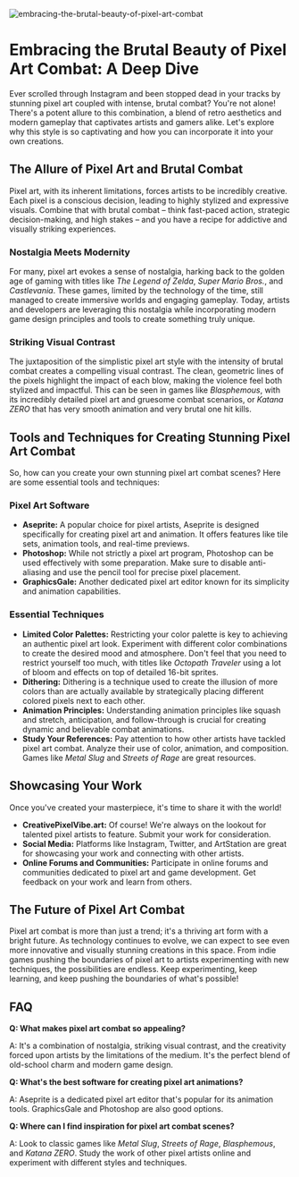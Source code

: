 ![embracing-the-brutal-beauty-of-pixel-art-combat](https://images.pexels.com/photos/19142320/pexels-photo-19142320.jpeg?auto=compress&cs=tinysrgb&fit=crop&h=627&w=1200)

# Embracing the Brutal Beauty of Pixel Art Combat: A Deep Dive

Ever scrolled through Instagram and been stopped dead in your tracks by stunning pixel art coupled with intense, brutal combat? You're not alone! There's a potent allure to this combination, a blend of retro aesthetics and modern gameplay that captivates artists and gamers alike. Let's explore why this style is so captivating and how you can incorporate it into your own creations.

## The Allure of Pixel Art and Brutal Combat

Pixel art, with its inherent limitations, forces artists to be incredibly creative. Each pixel is a conscious decision, leading to highly stylized and expressive visuals. Combine that with brutal combat – think fast-paced action, strategic decision-making, and high stakes – and you have a recipe for addictive and visually striking experiences.

### Nostalgia Meets Modernity

For many, pixel art evokes a sense of nostalgia, harking back to the golden age of gaming with titles like *The Legend of Zelda*, *Super Mario Bros.*, and *Castlevania*. These games, limited by the technology of the time, still managed to create immersive worlds and engaging gameplay. Today, artists and developers are leveraging this nostalgia while incorporating modern game design principles and tools to create something truly unique.

### Striking Visual Contrast

The juxtaposition of the simplistic pixel art style with the intensity of brutal combat creates a compelling visual contrast. The clean, geometric lines of the pixels highlight the impact of each blow, making the violence feel both stylized and impactful. This can be seen in games like *Blasphemous*, with its incredibly detailed pixel art and gruesome combat scenarios, or *Katana ZERO* that has very smooth animation and very brutal one hit kills.

## Tools and Techniques for Creating Stunning Pixel Art Combat

So, how can you create your own stunning pixel art combat scenes? Here are some essential tools and techniques:

### Pixel Art Software

*   **Aseprite:** A popular choice for pixel artists, Aseprite is designed specifically for creating pixel art and animation. It offers features like tile sets, animation tools, and real-time previews.
*   **Photoshop:** While not strictly a pixel art program, Photoshop can be used effectively with some preparation. Make sure to disable anti-aliasing and use the pencil tool for precise pixel placement.
*   **GraphicsGale:** Another dedicated pixel art editor known for its simplicity and animation capabilities.

### Essential Techniques

*   **Limited Color Palettes:** Restricting your color palette is key to achieving an authentic pixel art look. Experiment with different color combinations to create the desired mood and atmosphere. Don't feel that you need to restrict yourself too much, with titles like *Octopath Traveler* using a lot of bloom and effects on top of detailed 16-bit sprites.
*   **Dithering:** Dithering is a technique used to create the illusion of more colors than are actually available by strategically placing different colored pixels next to each other.
*   **Animation Principles:** Understanding animation principles like squash and stretch, anticipation, and follow-through is crucial for creating dynamic and believable combat animations.
*   **Study Your References:** Pay attention to how other artists have tackled pixel art combat. Analyze their use of color, animation, and composition. Games like *Metal Slug* and *Streets of Rage* are great resources.

## Showcasing Your Work

Once you've created your masterpiece, it's time to share it with the world!

*   **CreativePixelVibe.art:** Of course! We're always on the lookout for talented pixel artists to feature. Submit your work for consideration.
*   **Social Media:** Platforms like Instagram, Twitter, and ArtStation are great for showcasing your work and connecting with other artists.
*   **Online Forums and Communities:** Participate in online forums and communities dedicated to pixel art and game development. Get feedback on your work and learn from others.

## The Future of Pixel Art Combat

Pixel art combat is more than just a trend; it's a thriving art form with a bright future. As technology continues to evolve, we can expect to see even more innovative and visually stunning creations in this space. From indie games pushing the boundaries of pixel art to artists experimenting with new techniques, the possibilities are endless. Keep experimenting, keep learning, and keep pushing the boundaries of what's possible!

## FAQ

**Q: What makes pixel art combat so appealing?**

A: It's a combination of nostalgia, striking visual contrast, and the creativity forced upon artists by the limitations of the medium. It's the perfect blend of old-school charm and modern game design.

**Q: What's the best software for creating pixel art animations?**

A: Aseprite is a dedicated pixel art editor that's popular for its animation tools. GraphicsGale and Photoshop are also good options.

**Q: Where can I find inspiration for pixel art combat scenes?**

A: Look to classic games like *Metal Slug*, *Streets of Rage*, *Blasphemous*, and *Katana ZERO*. Study the work of other pixel artists online and experiment with different styles and techniques.
